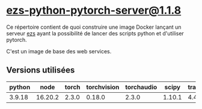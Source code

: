 # ezs-python-pytorch-server@1.1.8

Ce répertoire contient de quoi construire une image Docker lançant un serveur
[ezs](https://github.com/Inist-CNRS/ezs) ayant la possibilité de lancer des
scripts python et d'utiliser pytorch.

C'est un image de base des web services.

## Versions utilisées

| python | node    | torch | torchvision | torchaudio | scipy  | transformers | flair |
|--------|---------|-------|-------------|------------|--------|--------------|-------|
| 3.9.18 | 16.20.2 | 2.3.0 | 0.18.0      | 2.3.0      | 1.10.1 | 4.41.2       | 0.10  |
